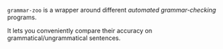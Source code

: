 `grammar-zoo` is a wrapper around different *automated grammar-checking* programs.

It lets you conveniently compare their accuracy on grammatical/ungrammatical sentences.
